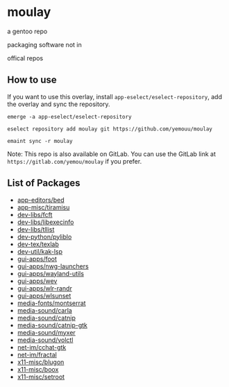 # moulay
a gentoo repo

packaging software not in

offical repos

## How to use
If you want to use this overlay, install `app-eselect/eselect-repository`, add the overlay and sync the repository.

```
emerge -a app-eselect/eselect-repository

eselect repository add moulay git https://github.com/yemouu/moulay

emaint sync -r moulay
```

Note: This repo is also available on GitLab. You can use the GitLab link at `https://gitlab.com/yemou/moulay` if you
prefer.

## List of Packages

 - [app-editors/bed](app-editors/bed)
 - [app-misc/tiramisu](app-misc/tiramisu)
 - [dev-libs/fcft](dev-libs/fcft)
 - [dev-libs/libexecinfo](dev-libs/libexecinfo)
 - [dev-libs/tllist](dev-libs/tllist)
 - [dev-python/pyliblo](dev-python/pyliblo)
 - [dev-tex/texlab](dev-tex/texlab)
 - [dev-util/kak-lsp](dev-util/kak-lsp)
 - [gui-apps/foot](gui-apps/foot)
 - [gui-apps/nwg-launchers](gui-apps/nwg-launchers)
 - [gui-apps/wayland-utils](gui-apps/wayland-utils)
 - [gui-apps/wev](gui-apps/wev)
 - [gui-apps/wlr-randr](gui-apps/wlr-randr)
 - [gui-apps/wlsunset](gui-apps/wlsunset)
 - [media-fonts/montserrat](media-fonts/montserrat)
 - [media-sound/carla](media-sound/carla)
 - [media-sound/catnip](media-sound/catnip)
 - [media-sound/catnip-gtk](media-sound/catnip-gtk)
 - [media-sound/myxer](media-sound/myxer)
 - [media-sound/volctl](media-sound/volctl)
 - [net-im/cchat-gtk](net-im/cchat-gtk)
 - [net-im/fractal](net-im/fractal)
 - [x11-misc/blugon](x11-misc/blugon)
 - [x11-misc/boox](x11-misc/boox)
 - [x11-misc/setroot](x11-misc/setroot)
